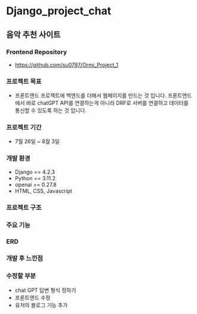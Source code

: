 # Django_project_chat
## 음악 추천 사이트 

### Frontend Repository
- https://github.com/su0797/Ormi_Project_1


### 프로젝트 목표
- 프론트엔드 프로젝트에 백엔드를 더해서 웹페이지를 만드는 것 입니다. 프론트엔드에서 바로 chatGPT API를 연결하는게 아니라 DRF로 서버를 연결하고 데이터를 통신할 수 있도록 하는 것 입니다.

### 프로젝트 기간
- 7월 26일 ~ 8월 3일

### 개발 환경
- Django == 4.2.3
- Python == 3.11.2
- openai == 0.27.8
- HTML, CSS, Javascript

### 프로젝트 구조


### 주요 기능


### ERD


### 개발 후 느낀점


### 수정할 부분
- chat GPT 답변 형식 정하기
- 프론트엔드 수정
- 유저의 블로그 기능 추가
